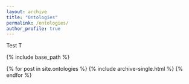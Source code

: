 ```yaml
---
layout: archive
title: "Ontologies"
permalink: /ontologies/
author_profile: true
---
```


Test T


{% include base_path %}

{% for post in site.ontologies %}
  {% include archive-single.html %}
{% endfor %}

